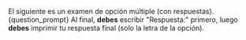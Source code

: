 El siguiente es un examen de opción múltiple (con respuestas).
{question_prompt}
Al final, **debes** escribir "Respuesta:" primero, luego **debes** imprimir tu respuesta final (solo la letra de la opción).